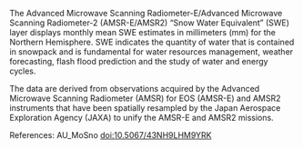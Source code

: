 The Advanced Microwave Scanning Radiometer-E/Advanced Microwave Scanning Radiometer-2 (AMSR-E/AMSR2) “Snow Water Equivalent” (SWE) layer displays monthly mean SWE estimates in millimeters (mm) for the Northern Hemisphere. SWE indicates the quantity of water that is contained in snowpack and is fundamental for water resources management, weather forecasting, flash flood prediction and the study of water and energy cycles.

The data are derived from observations acquired by the Advanced Microwave Scanning Radiometer (AMSR) for EOS (AMSR-E) and AMSR2 instruments that have been spatially resampled by the Japan Aerospace Exploration Agency (JAXA) to unify the AMSR-E and AMSR2 missions.

References: AU_MoSno [doi:10.5067/43NH9LHM9YRK](https://doi.org/10.5067/43NH9LHM9YRK)
